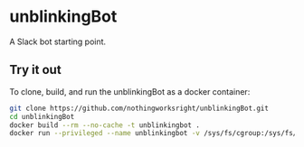 # unblinkingBot  

A Slack bot starting point.  

## Try it out  

To clone, build, and run the unblinkingBot as a docker container:  

```Bash
git clone https://github.com/nothingworksright/unblinkingBot.git
cd unblinkingBot
docker build --rm --no-cache -t unblinkingbot .
docker run --privileged --name unblinkingbot -v /sys/fs/cgroup:/sys/fs/cgroup:ro -p 1138:1138 -d unblinkingbot
```

